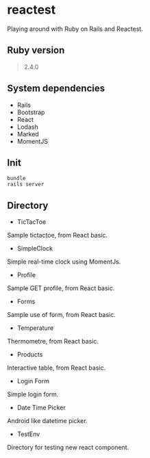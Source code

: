 # reactest

Playing around with Ruby on Rails and Reactest.

## Ruby version
> 2.4.0

## System dependencies
* Rails
* Bootstrap
* React
* Lodash
* Marked
* MomentJS

## Init
```
bundle
rails server
```

## Directory
* TicTacToe

Sample tictactoe, from React basic.

* SimpleClock

Simple real-time clock using MomentJs.

* Profile

Sample GET profile, from React basic.

* Forms

Sample use of form, from React basic.

* Temperature

Thermometre, from React basic.

* Products

Interactive table, from React basic.

* Login Form

Simple login form.

* Date Time Picker

Android like datetime picker.

* TestEnv

Directory for testing new react component.